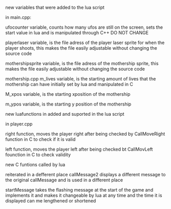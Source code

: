 new variables that were added to the lua script 

in main.cpp:

ufocounter variable, counts how many ufos are still on the screen, sets the start value in lua and is manipulated through C++ DO NOT CHANGE 

playerlaser variable, is the file adress of the player laser sprite for when the player shoots, this makes the file easily adjustable without changing the source code 

mothershipsprite variable, is the file adress of the mothership sprite, this makes the file easily adjustable without changing the source code 


mothership.cpp
m_lives variable, is the starting amount of lives that the mothership can have initially set by lua and manipulated in C

M_xpos variable, is the starting xposition of the mothership 

m_ypos variable, is the starting y position of the mothership

new luafunctions in added and suported in the lua script 

in player.cpp


right function, moves the player right after being checked by CallMoveRight function in C to check if it is valid 

left function, moves the player left after being checked bt CallMovLeft founction in C to check validity


new C funtions called by lua 

reiterated in a defferent place callMessage2 displays a different message to the original callMessage and is used in a different place


startMessage takes the flashing message at the start of the game and implements it and makes it changeable by lua at any time and the time it is displayed can me lengthened or shortened 




